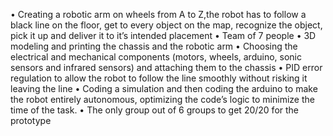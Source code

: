 • Creating a robotic arm on wheels from A to Z,the robot has to
follow a black line on the floor, get to every object on the map,
recognize the object, pick it up and deliver it to it’s intended
placement
• Team of 7 people
• 3D modeling and printing the chassis and the robotic arm
• Choosing the electrical and mechanical components (motors,
wheels, arduino, sonic sensors and infrared sensors) and attaching
them to the chassis
• PID error regulation to allow the robot to follow the line smoothly
without risking it leaving the line
• Coding a simulation and then coding the arduino to make the
robot entirely autonomous, optimizing the code’s logic to minimize
the time of the task.
• The only group out of 6 groups to get 20/20 for the prototype
